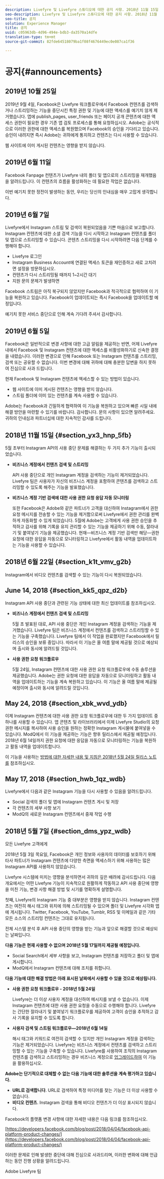 ```yaml
---
description: Livefyre 및 Livefyre 스튜디오에 대한 공지 사항. 2018년 11월 15일 현재
seo-description: Livefyre 및 Livefyre 스튜디오에 대한 공지 사항. 2018년 11월 15일 현재
seo-title: 공지
solution: Experience Manager
title: 공지
uuid: c05963db-4d96-494e-bdb3-da3570a14dfe
translation-type: tm+mt
source-git-commit: 82fde64518079ba1f08f4676449ec0e087ca1f36

---
```



# 공지{#announcements}

## 2019년 10월 25일

2019년 9월 4일, Facebook은 Livefyre 워크플로우에서 Facebook 컨텐츠를 검색하거나 스트리밍하는 기능을 중단시킨 특정 권한 및 기능에 대한 액세스를 예기치 않게 제거했습니다. 앱에 publish_pages, user_friends 또는 페이지 공개 콘텐츠에 대한 액세스 권한이 필요한 경우 기존 앱 검토 프로세스를 통해 요청하십시오. Adobe는 공식적으로 이러한 권한에 대한 액세스를 복원했으며 Facebook의 승인을 기다리고 있습니다. 승인이 내려지면 즉시 Adobe는 귀하에게 통지하고 컨텐츠는 다시 사용할 수 있습니다.

웹 사이트에 이미 게시된 컨텐츠는 영향을 받지 않습니다.

## 2019년 6월 11일

Facebook Fanpage 컨텐츠가 Livefyre 내의 폴더 및 앱으로의 스트리밍을 재개했음을 알려드립니다. 이 컨텐츠의 흐름을 활성화하는 데 필요한 작업은 없습니다.

이번 예기치 못한 정전이 발생하는 동안, 우리는 당신의 인내심을 매우 고맙게 생각합니다.

## 2019년 6월 7일

Livefyre에서 Instagram 스트림 및 검색이 복원되었음을 기쁜 마음으로 보고합니다. Instagram 컨텐츠에 대한 소셜 검색 기능을 다시 시작하고 Instagram 컨텐츠를 폴더 및 앱으로 스트리밍할 수 있습니다. 콘텐츠 스트리밍을 다시 시작하려면 다음 단계를 수행해야 합니다.
* Livefyre 로그인
* Instagram Business Account에 연결된 액세스 토큰을 재인증하고 새로 고치려면 설정을 방문하십시오.
* 컨텐츠가 다시 스트리밍될 때까지 1~2시간 대기
* 지원 문의 문제가 발생하면

Facebook 스트림은 아직 복구되지 않았지만 Facebook과 적극적으로 협력하여 이 기능을 복원하고 있습니다. Facebook이 업데이트되는 즉시 Facebook을 업데이트할 예정입니다.

예기치 못한 서비스 중단으로 인해 계속 기다려 주셔서 감사합니다.

## 2019년 6월 5일

Facebook은 일반적으로 변경 사항에 대한 고급 알림을 제공하는 반면, 어제 Livefyre 내에서 Facebook 및 Instagram 컨텐츠에 대한 액세스를 비활성화하기로 신속한 결정을 내렸습니다. 이러한 변경으로 인해 Facebook 또는 Instagram 컨텐츠를 스트리밍, 검색 또는 공유할 수 없습니다.  이번 변경에 대해 귀하에 대해 충분한 답변을 하지 못하여 진심으로 사과 드립니다.

현재 Facebook 및 Instagram 컨텐츠에 액세스할 수 있는 방법이 있습니다.

* 웹 사이트에 이미 게시된 컨텐츠는 영향을 받지 않습니다.
* 스트림 폴더에 이미 있는 컨텐츠를 계속 사용할 수 있습니다.

Adobe는 Facebook과 긴밀하게 협력하여 이 기능을 복원하고 있으며 빠른 시일 내에 해결 방안을 마련할 수 있기를 바랍니다. 감사합니다. 문의 사항이 있으면 알려주세요. 귀하의 인내심과 파트너십에 대한 지속적인 감사를 드립니다.



## 2018년 11월 15일 {#section_yx3_hnp_5fb}

5월 초부터 Instagram API의 사용 중단 문제를 해결하는 두 가지 추가 기능이 출시되었습니다.

* **비즈니스 계정에서 컨텐츠 검색 및 스트리밍**

   API 사용 중단으로 개인 Instagram 계정을 검색하는 기능이 제거되었습니다. Livefyre 팀은 사용자가 자신의 비즈니스 계정을 포함하여 콘텐츠를 검색하고 스트리밍할 수 있도록 해주는 기능을 발표했습니다.

* **비즈니스 계정 기반 검색에 대한 사용 권한 요청 응답 자동 모니터링**

   또한 Facebook은 Adobe와 같은 파트너가 고객을 대신하여 Instagram에서 권한 요청 메시지를 전송할 수 있는 기능을 제거함으로써 Livefyre에서 권한 관리를 완벽하게 자동화할 수 있게 되었습니다. 5월에 Adobe는 고객에게 사용 권한 승인을 추적하고 감사를 위해 기록을 유지 관리할 수 있는 기능을 제공하기 위해 수동, 잘라내기 및 붙여넣기 기능을 제공했습니다. 현재—비즈니스 계정 기반 검색만 해당—권한 요청에 대한 응답을 자동으로 모니터링하고 Livefyre에서 활동 내역을 업데이트하는 기능을 사용할 수 있습니다.

## 2018년 6월 22일 {#section_k1t_vmv_g2b}

Instagram에서 비디오 컨텐츠를 검색할 수 있는 기능이 다시 복원되었습니다.

## June 14, 2018 {#section_kk5_qpz_d2b}

Instagram API 사용 중단과 관련된 기능 상태에 대한 최신 업데이트를 참조하십시오.

* **비즈니스 계정에서 컨텐츠 검색 및 스트리밍**

   5월 초 발표된 대로, API 사용 중단은 개인 Instagram 계정을 검색하는 기능을 제거했습니다. Livefyre 팀은 비즈니스 계정에서 컨텐츠를 검색하고 스트리밍할 수 있는 기능을 구축했습니다. Livefyre 팀에서 이 작업을 완료했지만 Facebook에서 릴리스의 승인을 보류 중입니다. 따라서 이 기능은 올 여름 말에 제공될 것으로 예상되며 출시와 동시에 알려드릴 것입니다.

* **사용 권한 요청 워크플로우**

   5월 24일, Instagram 컨텐츠에 대한 사용 권한 요청 워크플로우에 수동 솔루션을 제공했습니다. Adobe는 권한 요청에 대한 응답을 자동으로 모니터링하고 활동 내역을 업데이트하는 기능을 계속 복원하고 있습니다. 이 기능은 올 여름 말에 제공될 예정이며 출시와 동시에 알려드릴 것입니다.

## May 24, 2018 {#section_xbk_wvd_ydb}

이제 Instagram 컨텐츠에 대한 사용 권한 요청 워크플로우에 대한 두 가지 업데이트 중 하나를 사용할 수 있습니다. 앱 콘텐츠 및 라이브러리에서 이제 Livefyre Studio의 요청 권한 메시지를 복사하여 사용 승인을 원하는 정확한 Instagram 게시물에 붙여넣을 수 있습니다. ModQ에서 이 기능을 제공하는 기능은 향후 릴리스에서 제공될 예정입니다. 2018년 6월 14일까지 권한 요청에 대한 응답을 자동으로 모니터링하는 기능을 복원하고 활동 내역을 업데이트합니다.

이 기능을 사용하는 [방법에 대한 자세한 내용 및 지침은 2018년 5월 24일 릴리스 노트를](/help/using/c-rn/previous-rns/rn2018/c-rn-2018-may-24.md#c_rn) 참조하십시오.

## May 17, 2018 {#section_hwb_1qz_wdb}

Livefyre에서 다음과 같은 Instagram 기능을 다시 사용할 수 있음을 알려드립니다.

* Social 검색의 폴더 및 앱에 Instagram 컨텐츠 게시 및 저장
* 각 컨텐츠의 세부 사항 보기
* ModQ의 새로운 Instagram 컨텐츠에서 중재 작업 수행

## 2018년 5월 7일 {#section_dms_ypz_wdb}

모든 Livefyre 고객에게

2018년 5월 3일 목요일, Facebook은 개인 정보와 사용자의 데이터를 보호하기 위해 타사 파트너가 Instagram 컨텐츠에 다양한 측면을 액세스하기 위해 사용하는 많은 Instagram API를 사용하지 않았습니다.

Livefyre 시스템에 미치는 영향을 분석하면서 귀하의 깊은 배려에 감사드립니다. 다음 개요에서는 어떤 Livefyre 기능이 지속적으로 원활하게 작동하고 API 사용 중단에 영향을 미친 기능, 변경 사항 해결 방법 및 시기를 명확하게 설명합니다.

첫째, Livefyre의 Instagram 기능 중 대부분은 영향을 받지 않습니다. Instagram 컨텐츠는 여전히 해시 태그와 위치에 의해 스트리밍될 수 있으며 폴더 및 Livefyre 시각화 앱에 게시됩니다. Twitter, Facebook, YouTube, Tumblr, RSS 및 이메일과 같은 기타 모든 소스의 스트리밍 컨텐츠는 그대로 유지됩니다.

전체 시스템 분석 후 API 사용 중단의 영향을 받는 기능과 앞으로 해결할 것으로 예상되는 날짜입니다.

**다음 기능은 현재 사용할 수 없으며 2018년 5월 17일까지 제공될 예정입니다.**

* Social Search에서 세부 사항을 보고, Instagram 컨텐츠를 저장하고 폴더 및 앱에 게시합니다.
* ModQ에서 Instagram 컨텐츠에 대해 조치를 취합니다.

**다음 기능에 대한 해결 방법은 아래 표시된 날짜에서 사용할 수 있을 것으로 예상됩니다.**

* **사용 권한 요청 워크플로우 - 2018년 5월 24일**

   Livefyre는 더 이상 사용자 계정을 대신하여 메시지를 보낼 수 없습니다. 이제 Instagram 컨텐츠에 대한 사용 권한 요청을 수동으로 수행해야 합니다. Livefyre는 간단한 잘라내기 및 붙여넣기 워크플로우를 제공하여 고객이 승인을 추적하고 감사 기록을 유지할 수 있도록 합니다.

* **사용자 검색 및 스트림 워크플로우—2018년 6월 14일**

   해시 태그와 키워드로 여전히 검색할 수 있지만 개인 Instagram 계정을 검색하는 기능은 제거되었습니다. Livefyre는 비즈니스 계정에서 컨텐츠를 검색하고 스트리밍할 수 있는 기능을 구축할 수 있습니다. Livefyre를 사용하여 조직의 Instagram 컨텐츠를 검색하고 스트리밍하는 경우 비즈니스 계정으로 [업그레이드하여](https://help.instagram.com/502981923235522?helpref=search&sr=2&query=change%20personal%20account%20to%20business%20account) 이 기능을 활용하십시오.

**Adobe는 단기적으로 대체할 수 없는 다음 기능에 대한 솔루션을 계속 평가하고 있습니다.**

* **URL로 검색합니다**. URL로 검색하여 특정 미디어를 찾는 기능은 더 이상 사용할 수 없습니다.
* **비디오 컨텐츠**. Instagram 검색을 통해 비디오 컨텐츠가 더 이상 표시되지 않습니다.

Facebook의 플랫폼 변경 사항에 대한 자세한 내용은 다음 링크를 참조하십시오.

[https://developers.facebook.com/blog/post/2018/04/04/facebook-api-platform-product-changes/](https://developers.facebook.com/blog/post/2018/04/04/facebook-api-platform-product-changes/)

이러한 문제로 인해 발생한 중단에 대해 진심으로 사과드리며, 이러한 변화에 대해 언급하는 동안 진행 상황을 알려드립니다.

Adobe Livefyre 팀
